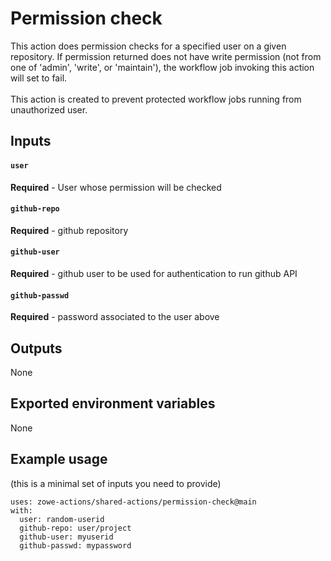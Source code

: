 # Permission check 

This action does permission checks for a specified user on a given repository. If permission returned does not have write permission (not from one of 'admin', 'write', or 'maintain'), the workflow job invoking this action will set to fail.\
<br />
This action is created to prevent protected workflow jobs running from unauthorized user.
<br />

## Inputs

#### `user`
**Required** - User whose permission will be checked
#### `github-repo`
**Required** - github repository
#### `github-user`
**Required** - github user to be used for authentication to run github API
#### `github-passwd`
**Required** - password associated to the user above
<br />

## Outputs
None
<br />

## Exported environment variables 
None
<br />

## Example usage
(this is a minimal set of inputs you need to provide)
```
uses: zowe-actions/shared-actions/permission-check@main
with:
  user: random-userid
  github-repo: user/project
  github-user: myuserid
  github-passwd: mypassword
```

